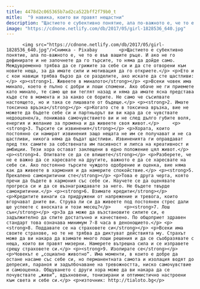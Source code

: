 ```yaml
---
title: 4478d2c065365b7ad2ca522bff2f79b0_t
mitle:  "9 навика, които ви правят нещастни"
description: "Щастието е субективно понятие, ала по-важното е, че то е във вашите ръце. И ако не го дефинирате и не започнете да го търсите, то няма да дойде само. Междувременно трябва да се грижите за себе си и да сте отворени към новите неща, за да имате сили и мотивация да го откриете. Ето и …"
image: "https://cdnone.netlify.com/db/2017/05/girl-1828536_640.jpg"
---
```


          <img src="https://cdnone.netlify.com/db/2017/05/girl-1828536_640.jpg"/>Снимка - Pixabay        <p>Щастието е субективно понятие, ала по-важното е, че то е във вашите ръце. И ако не го дефинирате и не започнете да го търсите, то няма да дойде само. Междувременно трябва да се грижите за себе си и да сте отворени към новите неща, за да имате сили и мотивация да го откриете.</p> <p>Ето и с кои навици трябва бързо да се разделите, ако искате да сте щастливи:</p> <p><strong>1. Живеете в миналото</strong></p> <p>Всеки човек има минало, което е пълно с добри и лоши спомени. Ако обаче не ги приемете като минало, те само ще ви теглят назад и няма да имате ясна представа къде сте в момента и за какво се борите. Не само че съсипвате настоящето, но и така се лишавате от бъдеще.</p> <p><strong>2. Имате токсична връзка</strong></p> <p>Когато сте в токсична връзка, вие не можете да бъдете себе си и партньорът ви ви кара да се чувствате недооценен/а, понижава самочувствието ви и не след дълго губите воля, енергия и желание за промяна и да живеете своя живот.</p>     <p><strong>3. Търсите си извинения</strong></p> <p>Хората, които постоянно си намират извинения защо нещата не им се получават и не са щастливи, никога няма да бъдат щастливи. Извиненията ги оправдават пред тях самите за собствената им пасивност и липса на креативност и амбиции. Тези хора остават заклещени в едно положение цял живот.</p> <p><strong>4. Опитвате се да се впишете</strong></p> <p>Разберете, че не е важно да се харесвате на другите, важното е да се харесвате на себе си. Ако постоянно търсите чуждото одобрение и оценка, вие няма как да живеете в хармония и да намерите спокойствие.</p> <p><strong>5. Прекалено самокритични сте</strong></p> <p>Това е друга черта, която пречи да бъдете в хармония със себе си. Научете се да оценявате прогреса си и да се възнаграждавате за него. Не бъдете твърде самокритични.</p> <p><strong>6. Взимате кредити</strong></p> <p>Кредитите винаги са придружени от напрежение и тревога, които вгорчават дните ви. Струва ли си да живеете под постоянен стрес дали ще успеете с вноската и този месец?</p>     <p><strong>7. Лош сън</strong></p> <p>За да може да възстановите силите си, е задължително да спите достатъчно и качествено. По общоприет здравен стандарт това означава минимум 7-8 часа в денонощието.</p> <p><strong>8. Поддавате се на страховете си</strong></p> <p>Всеки има своите страхове, но те не трябва да диктуват действията му. Страхът може да ви накара да взимате много лоши решения и да се съобразявате с неща, които ви правят мизерни. Намерете вътрешна сила и се изправете срещу страховете си.</p> <p><strong>9. Изолирате се</strong></p> <p>Човекът е „социално животно“. Има моменти, в които е добре да остане насаме със себе си, но перманентната самота и изолация водят до депресия, параноя и задълбочаване на тревожността, ниско самочувствие и самооценка. Общуването с други хора може да ви накара да се почувствате „живи“, вдъхновени, тонизирани и оптимистично настроени към света и себе си.</p> <p>източник: http://tialoto.bg</p>        